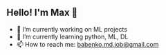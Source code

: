 ## Hello! I'm Max 👋


- 🔭 I’m currently working on ML projects
- 🌱 I’m currently learning python, ML, DL
- 📫 How to reach me: babenko.md.job@gmail.com


